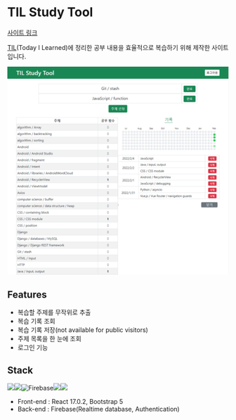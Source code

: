 # TIL Study Tool

[사이트 링크](https://til-study-tool.netlify.app/)

[TIL](https://github.com/WoosubLeee/TIL)(Today I Learned)에 정리한 공부 내용을 효율적으로 복습하기 위해 제작한 사이트입니다.

![image-20220205013314166](README.assets/image-20220205013314166.png)



## Features

- 복습할 주제를 무작위로 추출
- 복습 기록 조회
- 복습 기록 저장(not available for public visitors)
- 주제 목록을 한 눈에 조회
- 로그인 기능



## Stack

<img src="https://img.shields.io/badge/react-61DAFB?style=for-the-badge&logo=react&logoColor=black"><img src="https://img.shields.io/badge/javascript-F7DF1E?style=for-the-badge&logo=javascript&logoColor=black">![Firebase](https://img.shields.io/badge/firebase-%23039BE5.svg?style=for-the-badge&logo=firebase)<img src="https://img.shields.io/badge/bootstrap-7952B3?style=for-the-badge&logo=bootstrap&logoColor=white"><img src="https://img.shields.io/badge/css-1572B6?style=for-the-badge&logo=css3&logoColor=white">

- Front-end : React 17.0.2, Bootstrap 5
- Back-end : Firebase(Realtime database, Authentication)

